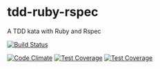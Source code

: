 # tdd-ruby-rspec
A TDD kata with Ruby and Rspec

[![Build Status](https://travis-ci.org/snepote/tdd-ruby-rspec.svg?branch=master)](https://travis-ci.org/snepote/tdd-ruby-rspec)

[![Code Climate](https://codeclimate.com/github/snepote/tdd-ruby-rspec/badges/gpa.svg)](https://codeclimate.com/github/snepote/tdd-ruby-rspec) [![Test Coverage](https://codeclimate.com/github/snepote/tdd-ruby-rspec/badges/coverage.svg)](https://codeclimate.com/github/snepote/tdd-ruby-rspec/coverage) [![Test Coverage](https://codeclimate.com/github/snepote/tdd-ruby-rspec/badges/coverage.svg)](https://codeclimate.com/github/snepote/tdd-ruby-rspec/coverage)